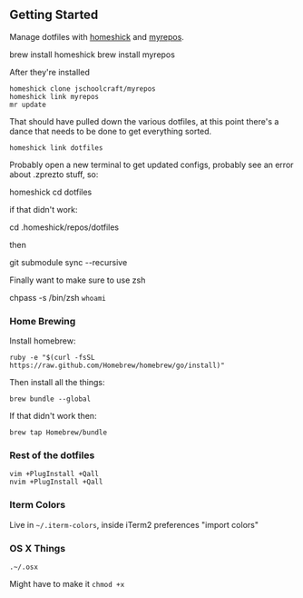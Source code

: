## Getting Started

Manage dotfiles with [homeshick](https://github.com/andsens/homeshick) and [myrepos](https://github.com/jschoolcraft/myrepos).

  brew install homeshick
  brew install myrepos

After they're installed

	homeshick clone jschoolcraft/myrepos
	homeshick link myrepos
	mr update

That should have pulled down the various dotfiles, at this point there's a dance that needs to be done to get everything sorted.

	homeshick link dotfiles

Probably open a new terminal to get updated configs, probably see an error about .zprezto stuff, so:

  homeshick cd dotfiles

if that didn't work:

  cd .homeshick/repos/dotfiles

then

  git submodule sync --recursive

Finally want to make sure to use zsh

  chpass -s /bin/zsh `whoami`

### Home Brewing

Install homebrew:

    ruby -e "$(curl -fsSL https://raw.github.com/Homebrew/homebrew/go/install)"

Then install all the things:

    brew bundle --global

If that didn't work then:

    brew tap Homebrew/bundle

### Rest of the dotfiles

    vim +PlugInstall +Qall
    nvim +PlugInstall +Qall


### Iterm Colors

Live in `~/.iterm-colors`, inside iTerm2 preferences "import colors"

### OS X Things

    .~/.osx

Might have to make it `chmod +x`
